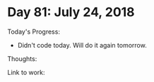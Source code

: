 # Day 81: July 24, 2018

Today's Progress: 
- Didn't code today. Will do it again tomorrow.

Thoughts:

Link to work: 


